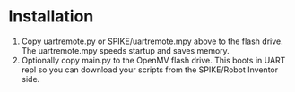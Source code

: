 # Installation
1. Copy uartremote.py or SPIKE/uartremote.mpy above to the flash drive. The uartremote.mpy speeds startup and saves memory.
2. Optionally copy main.py to the OpenMV flash drive. This boots in UART repl so you can download your scripts from the SPIKE/Robot Inventor side.